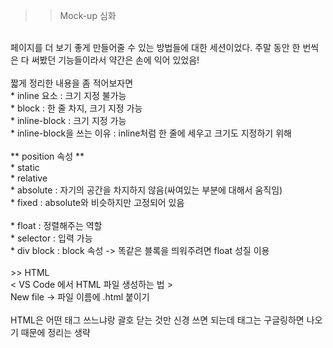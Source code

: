 >>Mock-up 심화
<br/>
페이지를 더 보기 좋게 만들어줄 수 있는 방법들에 대한 세션이었다.  
주말 동안 한 번씩은 다 써봤던 기능들이라서 약간은 손에 익어 있었음!
<br/>
​<br/>
짧게 정리한 내용을 좀 적어보자면  
<br/>
* inline  요소 : 크기 지정 불가능  
<br/>
* block : 한 줄 차지, 크기 지정 가능  
<br/>
* inline-block : 크기 지정 가능  
<br/>
* inline-block을 쓰는 이유 : inline처럼 한 줄에 세우고 크기도 지정하기 위해  
<br/>
​<br/>
** position 속성 **  
<br>
* static  
<br>
* relative  
<br>
* absolute : 자기의 공간을 차지하지 않음(싸여있는 부분에 대해서 움직임)  
<br>
* fixed : absolute와 비슷하지만 고정되어 있음  
<br>
​<br>
* float : 정렬해주는 역할  
<br>
* selector : 입력 가능  
<br>
* div block : block 속성 -> 똑같은 블록을 띄워주려면 float 성질 이용  
<br>
<br>
>> HTML  
<br>
< VS Code 에서 HTML 파일 생성하는 법 >  
<br>
New file -> 파일 이름에 .html 붙이기  
<br>
<br>
HTML은 어떤 태그 쓰느냐랑 괄호 닫는 것만 신경 쓰면 되는데 태그는 구글링하면 나오기 때문에 정리는 생략